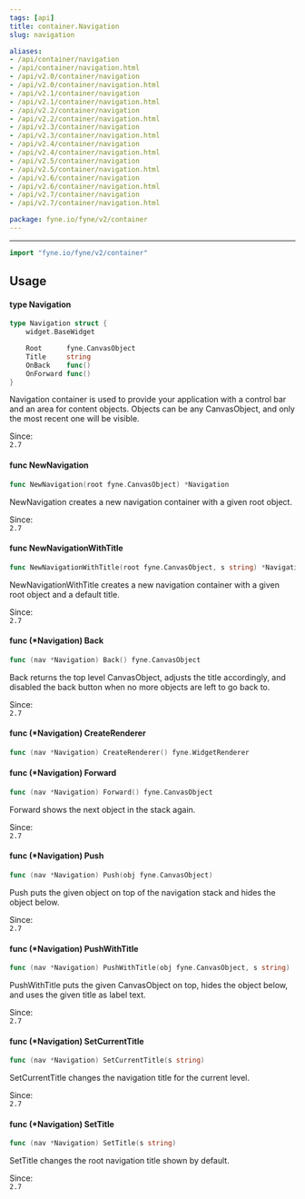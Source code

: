 ```yaml
---
tags: [api]
title: container.Navigation
slug: navigation

aliases:
- /api/container/navigation
- /api/container/navigation.html
- /api/v2.0/container/navigation
- /api/v2.0/container/navigation.html
- /api/v2.1/container/navigation
- /api/v2.1/container/navigation.html
- /api/v2.2/container/navigation
- /api/v2.2/container/navigation.html
- /api/v2.3/container/navigation
- /api/v2.3/container/navigation.html
- /api/v2.4/container/navigation
- /api/v2.4/container/navigation.html
- /api/v2.5/container/navigation
- /api/v2.5/container/navigation.html
- /api/v2.6/container/navigation
- /api/v2.6/container/navigation.html
- /api/v2.7/container/navigation
- /api/v2.7/container/navigation.html

package: fyne.io/fyne/v2/container
---
```



---
```go
import "fyne.io/fyne/v2/container"
```

## Usage

#### type Navigation

```go
type Navigation struct {
	widget.BaseWidget

	Root      fyne.CanvasObject
	Title     string
	OnBack    func()
	OnForward func()
}
```

Navigation container is used to provide your application with a control bar and an area for content objects. Objects can be any CanvasObject, and only the most recent one will be visible.


<div class="since">Since: <code>
2.7</code></div>

#### func  NewNavigation

```go
func NewNavigation(root fyne.CanvasObject) *Navigation
```
NewNavigation creates a new navigation container with a given root object.


<div class="since">Since: <code>
2.7</code></div>

#### func  NewNavigationWithTitle

```go
func NewNavigationWithTitle(root fyne.CanvasObject, s string) *Navigation
```
NewNavigationWithTitle creates a new navigation container with a given root object and a default title.


<div class="since">Since: <code>
2.7</code></div>

#### func (*Navigation) Back

```go
func (nav *Navigation) Back() fyne.CanvasObject
```
Back returns the top level CanvasObject, adjusts the title accordingly, and disabled the back button when no more objects are left to go back to.


<div class="since">Since: <code>
2.7</code></div>

#### func (*Navigation) CreateRenderer

```go
func (nav *Navigation) CreateRenderer() fyne.WidgetRenderer
```

#### func (*Navigation) Forward

```go
func (nav *Navigation) Forward() fyne.CanvasObject
```
Forward shows the next object in the stack again.


<div class="since">Since: <code>
2.7</code></div>

#### func (*Navigation) Push

```go
func (nav *Navigation) Push(obj fyne.CanvasObject)
```
Push puts the given object on top of the navigation stack and hides the object below.


<div class="since">Since: <code>
2.7</code></div>

#### func (*Navigation) PushWithTitle

```go
func (nav *Navigation) PushWithTitle(obj fyne.CanvasObject, s string)
```
PushWithTitle puts the given CanvasObject on top, hides the object below, and uses the given title as label text.


<div class="since">Since: <code>
2.7</code></div>

#### func (*Navigation) SetCurrentTitle

```go
func (nav *Navigation) SetCurrentTitle(s string)
```
SetCurrentTitle changes the navigation title for the current level.


<div class="since">Since: <code>
2.7</code></div>

#### func (*Navigation) SetTitle

```go
func (nav *Navigation) SetTitle(s string)
```
SetTitle changes the root navigation title shown by default.


<div class="since">Since: <code>
2.7</code></div>
